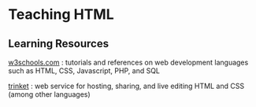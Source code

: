 # Teaching HTML

## Learning Resources

[w3schools.com](https://www.w3school.com/)
: tutorials and references on web development languages such as HTML, CSS, Javascript, PHP, and SQL

[trinket](https://trinket.io)
: web service for hosting, sharing, and live editing HTML and CSS (among other languages)

